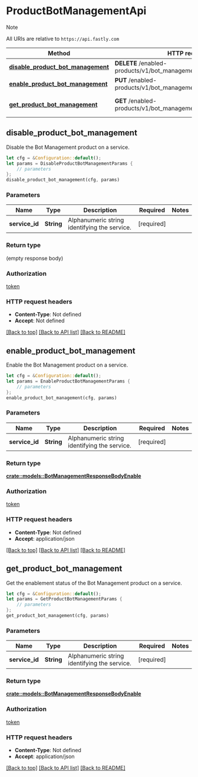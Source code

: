 # ProductBotManagementApi

> [!NOTE]
> All URIs are relative to `https://api.fastly.com`

Method | HTTP request | Description
------ | ------------ | -----------
[**disable_product_bot_management**](ProductBotManagementApi.md#disable_product_bot_management) | **DELETE** /enabled-products/v1/bot_management/services/{service_id} | Disable product
[**enable_product_bot_management**](ProductBotManagementApi.md#enable_product_bot_management) | **PUT** /enabled-products/v1/bot_management/services/{service_id} | Enable product
[**get_product_bot_management**](ProductBotManagementApi.md#get_product_bot_management) | **GET** /enabled-products/v1/bot_management/services/{service_id} | Get product enablement status



## disable_product_bot_management

Disable the Bot Management product on a service.

```rust
let cfg = &Configuration::default();
let params = DisableProductBotManagementParams {
    // parameters
};
disable_product_bot_management(cfg, params)
```

### Parameters


Name | Type | Description  | Required | Notes
------------- | ------------- | ------------- | ------------- | -------------
**service_id** | **String** | Alphanumeric string identifying the service. | [required] |

### Return type

 (empty response body)

### Authorization

[token](../README.md#token)

### HTTP request headers

- **Content-Type**: Not defined
- **Accept**: Not defined

[[Back to top]](#) [[Back to API list]](../README.md#documentation-for-api-endpoints) [[Back to README]](../README.md)


## enable_product_bot_management

Enable the Bot Management product on a service.

```rust
let cfg = &Configuration::default();
let params = EnableProductBotManagementParams {
    // parameters
};
enable_product_bot_management(cfg, params)
```

### Parameters


Name | Type | Description  | Required | Notes
------------- | ------------- | ------------- | ------------- | -------------
**service_id** | **String** | Alphanumeric string identifying the service. | [required] |

### Return type

[**crate::models::BotManagementResponseBodyEnable**](BotManagementResponseBodyEnable.md)

### Authorization

[token](../README.md#token)

### HTTP request headers

- **Content-Type**: Not defined
- **Accept**: application/json

[[Back to top]](#) [[Back to API list]](../README.md#documentation-for-api-endpoints) [[Back to README]](../README.md)


## get_product_bot_management

Get the enablement status of the Bot Management product on a service.

```rust
let cfg = &Configuration::default();
let params = GetProductBotManagementParams {
    // parameters
};
get_product_bot_management(cfg, params)
```

### Parameters


Name | Type | Description  | Required | Notes
------------- | ------------- | ------------- | ------------- | -------------
**service_id** | **String** | Alphanumeric string identifying the service. | [required] |

### Return type

[**crate::models::BotManagementResponseBodyEnable**](BotManagementResponseBodyEnable.md)

### Authorization

[token](../README.md#token)

### HTTP request headers

- **Content-Type**: Not defined
- **Accept**: application/json

[[Back to top]](#) [[Back to API list]](../README.md#documentation-for-api-endpoints) [[Back to README]](../README.md)


